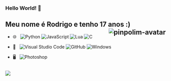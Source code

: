 ### Hello World! 👋

<h2> Meu nome é Rodrigo e tenho 17 anos :) <img align="right" alt="pinpolim-avatar" src="https://cdn.discordapp.com/attachments/415175828301807629/833091049446178906/823c9004008cd8dcfecb2d6f46ab40070e6f579b_00.gif"> </h2>


- 🌐 &nbsp;
![Python](https://img.shields.io/badge/-Python-000000?style=flat&logo=python)
![JavaScript](https://img.shields.io/badge/-JavaScript-000000?style=flat&logo=javascript)
![Lua](https://img.shields.io/badge/-Lua-000000?style=flat&logo=lua)
![C](https://img.shields.io/badge/-C-000000?style=flat&logo=C)


- 🔧 &nbsp;
![Visual Studio Code](https://img.shields.io/badge/-VS%20Code-000000?style=flat&logo=visual-studio-code&logoColor=007ACC)
![GitHub](https://img.shields.io/badge/-GitHub-000000?style=flat&logo=github)
![Windows](http://img.shields.io/badge/-Windows-000000?style=flat&logo=windows)

- 🖥 &nbsp;
![Photoshop](https://img.shields.io/badge/-Photoshop-000000?style=flat&logo=adobe-photoshop)

<h2> </h2>

<div>
<a href = "https://discordapp.com/users/415174707193708545"><img src="http://img.shields.io/badge/-Pinpolim-000000?style=flat&logo=discord" target="_blank"></a>
</div>

